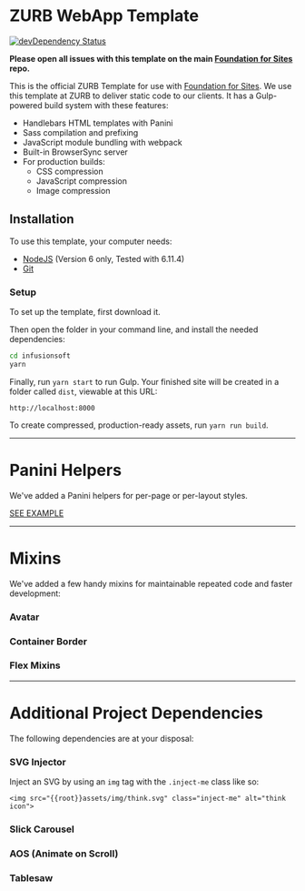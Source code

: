 # ZURB WebApp Template

[![devDependency Status](https://david-dm.org/zurb/foundation-zurb-template/dev-status.svg)](https://david-dm.org/zurb/foundation-zurb-template#info=devDependencies)

**Please open all issues with this template on the main [Foundation for Sites](https://github.com/zurb/foundation-sites/issues) repo.**

This is the official ZURB Template for use with [Foundation for Sites](http://foundation.zurb.com/sites). We use this template at ZURB to deliver static code to our clients. It has a Gulp-powered build system with these features:

- Handlebars HTML templates with Panini
- Sass compilation and prefixing
- JavaScript module bundling with webpack
- Built-in BrowserSync server
- For production builds:
  - CSS compression
  - JavaScript compression
  - Image compression

## Installation

To use this template, your computer needs:

- [NodeJS](https://nodejs.org/en/) (Version 6 only, Tested with 6.11.4)
- [Git](https://git-scm.com/)

### Setup

To set up the template, first download it.

Then open the folder in your command line, and install the needed dependencies:

```bash
cd infusionsoft
yarn
```

Finally, run `yarn start` to run Gulp. Your finished site will be created in a folder called `dist`, viewable at this URL:

```
http://localhost:8000
```

To create compressed, production-ready assets, run `yarn run build`.

---

# Panini Helpers

We've added a Panini helpers for per-page or per-layout styles.

[SEE EXAMPLE](http://notebooks.zurb.com/posts/10139362?t=f9b74287fe3ac074)

---

# Mixins

We've added a few handy mixins for maintainable repeated code and faster development:

### Avatar

### Container Border

### Flex Mixins

---

# Additional Project Dependencies

The following dependencies are at your disposal:

### SVG Injector

Inject an SVG by using an `img` tag with the `.inject-me` class like so:

`<img src="{{root}}assets/img/think.svg" class="inject-me" alt="think icon">`

### Slick Carousel

### AOS (Animate on Scroll)

### Tablesaw
